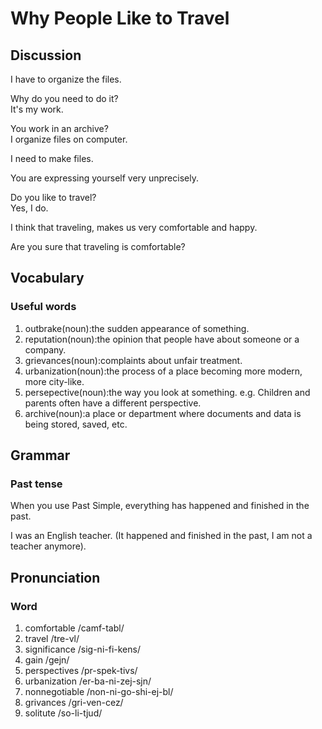 # Why People Like to Travel
## Discussion
I have to organize the files.  

Why do you need to do it?  
It's my work.  

You work in an archive?  
I organize files on computer.  

I need to make files.  

You are expressing yourself very unprecisely.  

Do you like to travel?  
Yes, I do.  

I think that traveling, makes us very comfortable and happy.  

Are you sure that traveling is comfortable?  


## Vocabulary
### Useful words
1. outbrake(noun):the sudden appearance of something.
1. reputation(noun):the opinion that people have about someone or a company.
1. grievances(noun):complaints about unfair treatment.
1. urbanization(noun):the process of a place becoming more modern, more city-like.
1. persepective(noun):the way you look at something. e.g. Children and parents often have a different perspective.  
1. archive(noun):a place or department where documents and data is being stored, saved, etc.

## Grammar
### Past tense
When you use Past Simple, everything has happened and finished in the past.  

I was an English teacher. (It happened and finished in the past, I am not a teacher anymore).  

## Pronunciation
### Word
1. comfortable /camf-tabl/
1. travel /tre-vl/
1. significance /sig-ni-fi-kens/
1. gain /gejn/
1. perspectives /pr-spek-tivs/
1. urbanization /er-ba-ni-zej-sjn/
1. nonnegotiable /non-ni-go-shi-ej-bl/
1. grivances /gri-ven-cez/
1. solitute /so-li-tjud/
